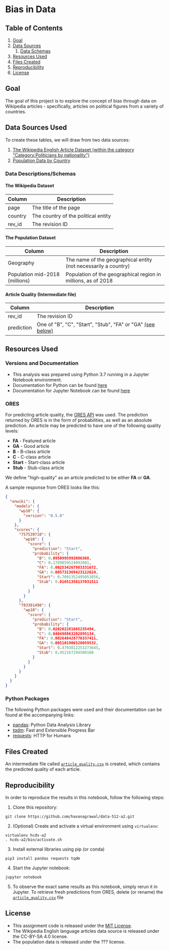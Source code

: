 # Bias in Data

## <a name="toc"></a>Table of Contents

1. [Goal](#goal)
2. [Data Sources](#datasources)
    1. [Data Schemas](#schemas)
3. [Resources Used](#resources)
4. [Files Created](#files)
5. [Reproducibility](#reproducibility)
6. [License](#license)

## <a name="goal"></a>Goal

The goal of this project is to explore the concept of bias through data on Wikipedia articles - specifically, articles on political figures from a variety of countries.

## <a name="datasources"></a>Data Sources Used

To create these tables, we will draw from two data sources:
  1. [The Wikipedia English Article Dataset (within the category "Category:Politicians by nationality")](https://figshare.com/articles/Untitled_Item/5513449)  
  2. [Population Data by Country](https://www.dropbox.com/s/5u7sy1xt7g0oi2c/WPDS_2018_data.csv?dl=0)  

### <a name="schemas"></a>Data Descriptions/Schemas

#### The Wikipedia Dataset

| Column | Description |
|--------|-------------|
| page | The title of the page |
| country | The country of the political entity |
| rev_id | The revision ID |

#### The Population Dataset

| Column | Description |
|--------|-------------|
| Geography | The name of the geographical entity (not necessarily a country) |
| Population mid-2018 (millions) | Population of the geographical region in millions, as of 2018 |

#### Article Quality (Intermediate file)

| Column | Description |
|--------|-------------|
| rev_id | The revision ID |
| prediction | One of "B", "C", "Start", "Stub", "FA" or "GA" [(see below)](#ores) |

## <a name="resources"></a>Resources Used

### Versions and Documentation
 * This analysis was prepared using Python 3.7 running in a Jupyter Notebook environment.  
 * Documentation for Python can be found [here](https://docs.python.org/3.5/)   
 * Documentation for Jupyter Notebook can be found [here](http://jupyter-notebook.readthedocs.io/en/latest/)   

### <a name="ores"></a> ORES
For predicting article quality, the [ORES API](https://www.mediawiki.org/wiki/ORES) was used. The prediction returned by ORES is in the form of probabilities, as well as an absolute prediction. An article may be predicted to have one of the following quality levels:
 * **FA** - Featured article
 * **GA** - Good article
 * **B** - B-class article
 * **C** - C-class article
 * **Start** - Start-class article
 * **Stub** - Stub-class article

We define "high-quality" as an article predicted to be either **FA** or **GA**.

A sample response from ORES looks like this:
```json
{
  "enwiki": {
    "models": {
      "wp10": {
        "version": "0.5.0"
      }
    },
    "scores": {
      "757539710": {
        "wp10": {
          "score": {
            "prediction": "Start",
            "probability": {
              "B": 0.0950995993086368,
              "C": 0.1709859524092081,
              "FA": 0.002534267983331672,
              "GA": 0.005731369423122624,
              "Start": 0.7091352495053856,
              "Stub": 0.01651356137031511
            }
          }
        }
      },
      "783381498": {
        "wp10": {
          "score": {
            "prediction": "Start",
            "probability": {
              "B": 0.020202281665235494,
              "C": 0.040498863202895134,
              "FA": 0.002648428776337411,
              "GA": 0.005101906528059532,
              "Start": 0.4793812253273645,
              "Stub": 0.452167294500108
            }
          }
        }
      }
    }
  }
}
```

### Python Packages
The following Python packages were used and their documentation can be found at the accompanying links:
 * [pandas](https://pandas.pydata.org/pandas-docs/stable/api.html): Python Data Analysis Library
 * [tqdm](https://github.com/tqdm/tqdm): Fast and Extensible Progress Bar
 * [requests](http://docs.python-requests.org/en/master/): HTTP for Humans

## <a name="files"></a>Files Created

An intermediate file called [`article_quality.csv`](./data/article_quality.csv) is created, which contains the predicted quality of each article.

## <a name="reproducibility"></a>Reproducibility

In order to reproduce the results in this notebook, follow the following steps:

1. Clone this repository:
```
git clone https://github.com/havanagrawal/data-512-a2.git
```
2. (Optional) Create and activate a virtual environment using `virtualenv`:
```
virtualenv hcds-a2
. hcds-a2/bin/activate.sh
```
3. Install external libraries using pip (or conda)
```
pip3 install pandas requests tqdm
```
4. Start the Jupyter notebook:
```
jupyter notebook
```
5. To observe the exact same results as this notebook, simply rerun it in Jupyter. To retrieve fresh predictions from ORES, delete (or rename) the [`article_quality.csv`](./data/article_quality.csv) file

## <a name="license"></a>License

 * This assignment code is released under the [MIT License](./LICENSE).  
 * The Wikipedia English language articles data source is released under the CC-BY-SA 4.0 license.  
 * The population data is released under the ??? license.  
